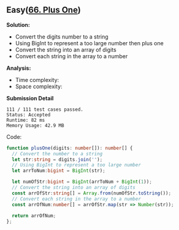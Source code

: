 ## Easy([66. Plus One](https://leetcode.com/problems/plus-one/))

**Solution:**
- Convert the digits number to a string
- Using BigInt to represent a too large number then plus one
- Convert the string into an array of digits
- Convert each string in the array to a number

**Analysis:**
- Time complexity:
- Space complexity:

**Submission Detail**
```
111 / 111 test cases passed.
Status: Accepted
Runtime: 82 ms
Memory Usage: 42.9 MB
```

Code: 
```TypeScript
function plusOne(digits: number[]): number[] {
  // Convert the number to a string
  let str:string = digits.join('');
  // Using BigInt to represent a too large number
  let arrToNum:bigint = BigInt(str);

  let numOfStr:bigint = BigInt(arrToNum + BigInt(1));
  // Convert the string into an array of digits
  const arrOfStr:string[] = Array.from(numOfStr.toString());
  // Convert each string in the array to a number
  const arrOfNum:number[] = arrOfStr.map(str => Number(str));
  
  return arrOfNum;
};
```